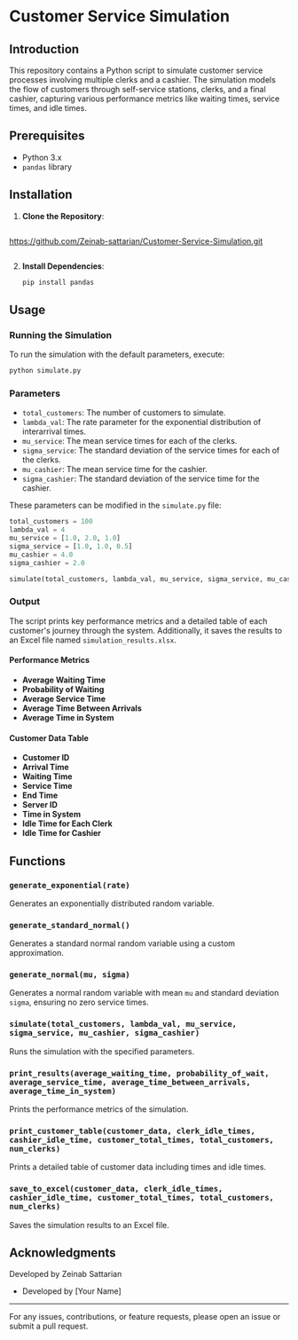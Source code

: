 # Customer Service Simulation

## Introduction

This repository contains a Python script to simulate customer service processes involving multiple clerks and a cashier. The simulation models the flow of customers through self-service stations, clerks, and a final cashier, capturing various performance metrics like waiting times, service times, and idle times.

## Prerequisites

- Python 3.x
- `pandas` library

## Installation

1. **Clone the Repository**:

   ```bash
https://github.com/Zeinab-sattarian/Customer-Service-Simulation.git
   ```

   ```

2. **Install Dependencies**:

   ```bash
   pip install pandas
   ```

## Usage

### Running the Simulation

To run the simulation with the default parameters, execute:

```bash
python simulate.py
```

### Parameters

- `total_customers`: The number of customers to simulate.
- `lambda_val`: The rate parameter for the exponential distribution of interarrival times.
- `mu_service`: The mean service times for each of the clerks.
- `sigma_service`: The standard deviation of the service times for each of the clerks.
- `mu_cashier`: The mean service time for the cashier.
- `sigma_cashier`: The standard deviation of the service time for the cashier.

These parameters can be modified in the `simulate.py` file:

```python
total_customers = 100
lambda_val = 4
mu_service = [1.0, 2.0, 1.0]
sigma_service = [1.0, 1.0, 0.5]
mu_cashier = 4.0
sigma_cashier = 2.0

simulate(total_customers, lambda_val, mu_service, sigma_service, mu_cashier, sigma_cashier)
```

### Output

The script prints key performance metrics and a detailed table of each customer's journey through the system. Additionally, it saves the results to an Excel file named `simulation_results.xlsx`.

#### Performance Metrics

- **Average Waiting Time**
- **Probability of Waiting**
- **Average Service Time**
- **Average Time Between Arrivals**
- **Average Time in System**

#### Customer Data Table

- **Customer ID**
- **Arrival Time**
- **Waiting Time**
- **Service Time**
- **End Time**
- **Server ID**
- **Time in System**
- **Idle Time for Each Clerk**
- **Idle Time for Cashier**

## Functions

### `generate_exponential(rate)`

Generates an exponentially distributed random variable.

### `generate_standard_normal()`

Generates a standard normal random variable using a custom approximation.

### `generate_normal(mu, sigma)`

Generates a normal random variable with mean `mu` and standard deviation `sigma`, ensuring no zero service times.

### `simulate(total_customers, lambda_val, mu_service, sigma_service, mu_cashier, sigma_cashier)`

Runs the simulation with the specified parameters.

### `print_results(average_waiting_time, probability_of_wait, average_service_time, average_time_between_arrivals, average_time_in_system)`

Prints the performance metrics of the simulation.

### `print_customer_table(customer_data, clerk_idle_times, cashier_idle_time, customer_total_times, total_customers, num_clerks)`

Prints a detailed table of customer data including times and idle times.

### `save_to_excel(customer_data, clerk_idle_times, cashier_idle_time, customer_total_times, total_customers, num_clerks)`

Saves the simulation results to an Excel file.

## Acknowledgments
Developed by Zeinab Sattarian

- Developed by [Your Name]

---

For any issues, contributions, or feature requests, please open an issue or submit a pull request.
